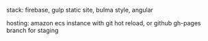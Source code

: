 stack: firebase, gulp static site, bulma style, angular

hosting: amazon ecs instance with git hot reload, or github
    gh-pages branch for staging
